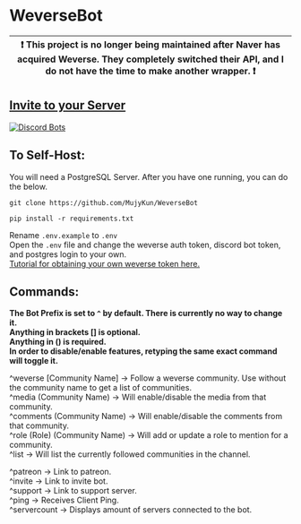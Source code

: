 # WeverseBot

| :exclamation:  This project is no longer being maintained after Naver has acquired Weverse. They completely switched their API, and I do not have the time to make another wrapper.  :exclamation:  |
|-----------------------------------------|

## [Invite to your Server](https://discord.com/oauth2/authorize?client_id=864670527187451914&scope=bot&permissions=2952997936)

[![Discord Bots](https://top.gg/api/widget/864670527187451914.svg)](https://top.gg/bot/864670527187451914)

## To Self-Host:

You will need a PostgreSQL Server. After you have one running, you can do the below.  

``git clone https://github.com/MujyKun/WeverseBot``  

``pip install -r requirements.txt``

Rename `.env.example` to `.env`  
Open the `.env` file and change the weverse auth token, discord bot token, and postgres login to your own.  
[Tutorial for obtaining your own weverse token here.](https://weverse.readthedocs.io/en/latest/api.html#get-account-token)

## Commands:

**The Bot Prefix is set to `^` by default. There is currently no way to change it.**  
**Anything in brackets [] is optional.**  
**Anything in () is required.**  
**In order to disable/enable features, retyping the same exact command will toggle it.**


^weverse [Community Name] -> Follow a weverse community. Use without the community name to get a list of communities.  
^media (Community Name) -> Will enable/disable the media from that community.  
^comments (Community Name) -> Will enable/disable the comments from that community.  
^role (Role) (Community Name) -> Will add or update a role to mention for a community.  
^list -> Will list the currently followed communities in the channel.  

^patreon -> Link to patreon.  
^invite -> Link to invite bot.  
^support -> Link to support server.  
^ping -> Receives Client Ping.  
^servercount -> Displays amount of servers connected to the bot.

